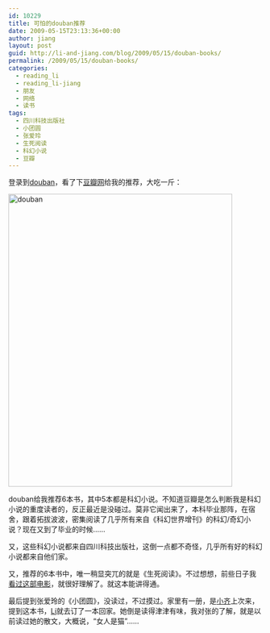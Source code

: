 ```yaml
---
id: 10229
title: 可怕的douban推荐
date: 2009-05-15T23:13:36+00:00
author: jiang
layout: post
guid: http://li-and-jiang.com/blog/2009/05/15/douban-books/
permalink: /2009/05/15/douban-books/
categories:
  - reading_li
  - reading_li-jiang
  - 朋友
  - 网络
  - 读书
tags:
  - 四川科技出版社
  - 小团圆
  - 张爱玲
  - 生死阅读
  - 科幻小说
  - 豆瓣
---
```

登录到<a href="http://www.douban.com/people/Hucius/" target="_blank">douban</a>，看了下<a href="http://www.douban.com/" target="_blank">豆瓣网</a>给我的推荐，大吃一斤：

[<img title="douban" style="border-top-width: 0px; display: inline; border-left-width: 0px; border-bottom-width: 0px; border-right-width: 0px" height="581" alt="douban" src="http://li-and-jiang.com/blog/wp-content/uploads/2009/05/douban-thumb.png" width="444" border="0" />](http://li-and-jiang.com/blog/wp-content/uploads/2009/05/douban.png) 

douban给我推荐6本书，其中5本都是科幻小说。不知道豆瓣是怎么判断我是科幻小说的重度读者的，反正最近是没碰过。莫非它闻出来了，本科毕业那阵，在宿舍，跟着拓拔波波，密集阅读了几乎所有来自《科幻世界增刊》的科幻/奇幻小说？现在又到了毕业的时候……

又，这些科幻小说都来自四川科技出版社，这倒一点都不奇怪，几乎所有好的科幻小说都来自他们家。

又，推荐的6本书中，唯一稍显突兀的就是《生死阅读》。不过想想，前些日子我<a href="http://li-and-jiang.com/blog/2009/03/24/状态更新-离职和刺杀希特勒/" target="_blank">看过这部电影</a>，就很好理解了。就这本能讲得通。

最后提到张爱玲的《小团圆》，没读过，不过摸过。家里有一册，是<a href="http://achyia.spaces.live.com/" target="_blank">小齐</a>上次来，提到这本书，<a href="http://li-and-jiang.com/blog/author/li/" target="_blank">Li</a>就去订了一本回家。她倒是读得津津有味，我对张的了解，就是以前读过她的散文，大概说，“女人是猫”……